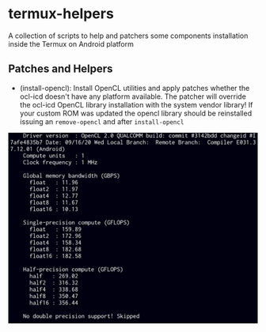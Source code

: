 # termux-helpers

A collection of scripts to help and patchers some components installation inside the Termux on Android platform

## Patches and Helpers

- (install-opencl): Install OpenCL utilities and apply patches whether the ocl-icd doesn't have any platform available. The patcher will override the ocl-icd OpenCL library installation with the system vendor library! If your custom ROM was updated the opencl library should be reinstalled issuing an ```remove-opencl``` and after ```install-opencl```

![OpenCL final result](assets/opencl-patched.png)




